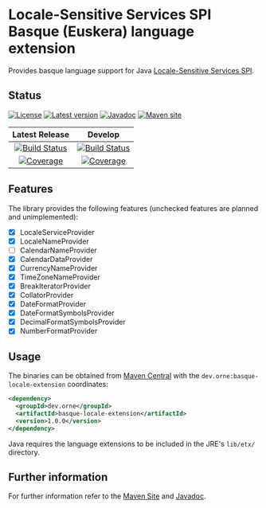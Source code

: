 # Locale-Sensitive Services SPI Basque (Euskera) language extension

Provides basque language support for Java [Locale-Sensitive Services SPI][java i18n spi].

## Status

[![License][status.license.badge]][status.license]
[![Latest version][status.maven.badge]][status.maven]
[![Javadoc][status.javadoc.badge]][javadoc]
[![Maven site][status.site.badge]][site]

| Latest Release | Develop |
| :------------: | :-------------: |
| [![Build Status][status.latest.ci.badge]][status.latest.ci] | [![Build Status][status.dev.ci.badge]][status.dev.ci] |
| [![Coverage][status.latest.cov.badge]][status.latest.cov] | [![Coverage][status.dev.cov.badge]][status.dev.cov] |

## Features

The library provides the following features (unchecked features are planned and
unimplemented):

- [X] LocaleServiceProvider
- [X] LocaleNameProvider
- [ ] CalendarNameProvider
- [X] CalendarDataProvider
- [X] CurrencyNameProvider
- [X] TimeZoneNameProvider
- [X] BreakIteratorProvider
- [X] CollatorProvider
- [X] DateFormatProvider
- [X] DateFormatSymbolsProvider
- [X] DecimalFormatSymbolsProvider
- [X] NumberFormatProvider

## Usage

The binaries can be obtained from [Maven Central][status.maven] with the
`dev.orne:basque-locale-extension` coordinates:

```xml
<dependency>
  <groupId>dev.orne</groupId>
  <artifactId>basque-locale-extension</artifactId>
  <version>1.0.0</version>
</dependency>
```

Java requires the language extensions to be included in the JRE's
`lib/etx/` directory.

## Further information

For further information refer to the [Maven Site][site] and [Javadoc][javadoc].

[site]: https://orne-dev.github.io/java-i18n-eu/
[javadoc]: https://javadoc.io/doc/dev.orne/basque-locale-extension
[status.license]: http://www.gnu.org/licenses/gpl-3.0.txt
[status.license.badge]: https://img.shields.io/github/license/orne-dev/java-i18n-eu
[status.maven]: https://search.maven.org/artifact/dev.orne/basque-locale-extension
[status.maven.badge]: https://img.shields.io/maven-central/v/dev.orne/basque-locale-extension.svg?label=Maven%20Central
[status.javadoc.badge]: https://javadoc.io/badge2/dev.orne/basque-locale-extension/javadoc.svg
[status.site.badge]: https://img.shields.io/website?url=https%3A%2F%2Forne-dev.github.io%2Fjava-i18n-eu%2F
[status.latest.ci]: https://github.com/orne-dev/java-i18n-eu/actions/workflows/release.yml
[status.latest.ci.badge]: https://github.com/orne-dev/java-i18n-eu/actions/workflows/release.yml/badge.svg?branch=master
[status.latest.cov]: https://sonarcloud.io/dashboard?id=orne-dev_java-i18n-eu
[status.latest.cov.badge]: https://sonarcloud.io/api/project_badges/measure?project=orne-dev_java-i18n-eu&metric=coverage
[status.dev.ci]: https://github.com/orne-dev/java-i18n-eu/actions/workflows/build.yml
[status.dev.ci.badge]: https://github.com/orne-dev/java-i18n-eu/actions/workflows/build.yml/badge.svg?branch=develop
[status.dev.cov]: https://sonarcloud.io/dashboard?id=orne-dev_java-i18n-eu&branch=develop
[status.dev.cov.badge]: https://sonarcloud.io/api/project_badges/measure?project=orne-dev_java-i18n-eu&metric=coverage&branch=develop
[java i18n spi]: https://docs.oracle.com/javase/tutorial/i18n/locale/services.html
[kirolak eu]: https://code.google.com/archive/p/java-basque-locale/
